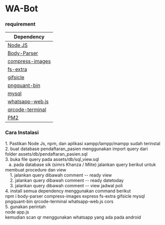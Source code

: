 # WA-Bot

<h3>requirement</h3>
<table class="table">
  <thead>
    <tr>
      <th scope="col">Dependency</th>
    </tr>
  </thead>
  <tbody>
    <tr>
      <td><a href="https://nodejs.org/en/" target="_blank">Node JS</a></td>
    </tr>
    <tr>
      <td><a href="https://www.npmjs.com/package/body-parser" target="_blank">Body-Parser</a></td>
    </tr>
    <tr>
      <td><a href="https://www.npmjs.com/package/compress-images" target="_blank">compress-images</a></td>
    </tr>
    <tr>
      <td><a href="https://www.npmjs.com/package/fs-extra" target="_blank">fs-extra</a></td>
    </tr>
    <tr>
      <td><a href="https://www.npmjs.com/package/gifsicle" target="_blank">gifsicle</a></td>
    </tr>
    <tr>
      <td><a href="https://www.npmjs.com/package/pngquant-bin" target="_blank">pngquant-bin</a></td>
    </tr>
    <tr>
      <td><a href="https://www.npmjs.com/package/mysql" target="_blank">mysql</a></td>
    </tr>
    <tr>
      <td><a href="https://www.npmjs.com/package/whatsapp-web.js" target="_blank">whatsapp-web.js</a></td>
    </tr>
    <tr>
      <td><a href="https://www.npmjs.com/package/qrcode-terminal" target="_blank">qrcode-terminal</a></td>
    </tr>
    <tr>
      <td><a href="https://www.npmjs.com/package/pm2" target="_blank">PM2</a></td>
    </tr>
  </tbody>
</table>

<h3>Cara Instalasi</h3>
<p>
  1. Pastikan Node Js, npm, dan aplikasi xampp/lampp/mampp sudah terinstal<br>
  2. buat database pendaftaran_pasien menggunakan import query dari folder assets/db/pendaftaran_pasien.sql<br>
  3. buka file query pada assets/db/sql_view.sql<br>
  &nbsp;&nbsp;&nbsp;a. pada database sik (simrs Khanza / Mlite) jalankan query berikut untuk membuat procedure dan view<br>
  &nbsp;&nbsp;&nbsp;&nbsp;1. jalankan query dibawah comment -- ready view <br>
  &nbsp;&nbsp;&nbsp;&nbsp;2. jalankan query dibawah comment -- ready datetoday <br>
  &nbsp;&nbsp;&nbsp;&nbsp;3. jalankan query dibawah comment -- view jadwal poli <br>
  4. install semua dependency menggunakan command berikut <br>
   npm i body-parser compress-images express fs-extra gifsicle mysql pngquant-bin qrcode-terminal whatsapp-web.js cors
  <br>5. gunakan perintah <br>
    node app.js
  <br>kemudian scan qr menggunakan whatsapp yang ada pada android
</p>
